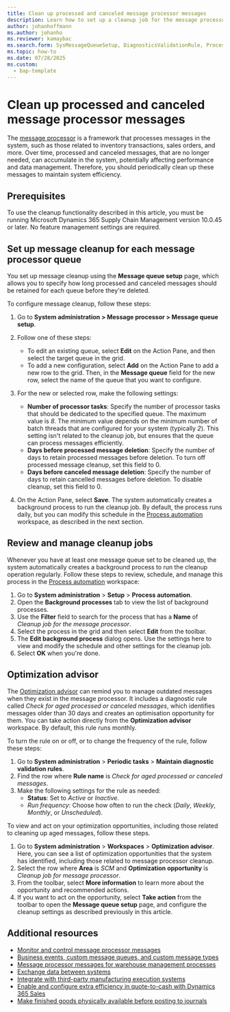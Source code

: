 ```yaml
---
title: Clean up processed and canceled message processor messages
description: Learn how to set up a cleanup job for the message processor.
author: johanhoffmann
ms.author: johanho
ms.reviewer: kamaybac
ms.search.form: SysMessageQueueSetup, DiagnosticsValidationRule, ProcessScheduleSeries
ms.topic: how-to
ms.date: 07/28/2025
ms.custom: 
  - bap-template
---
```


# Clean up processed and canceled message processor messages

The [message processor](../message-processor/message-processor.md) is a framework that processes messages in the system, such as those related to inventory transactions, sales orders, and more. Over time, processed and canceled messages, that are no longer needed, can accumulate in the system, potentially affecting performance and data management. Therefore, you should periodically clean up these messages to maintain system efficiency.

## Prerequisites

To use the cleanup functionality described in this article, you must be running Microsoft Dynamics 365 Supply Chain Management version 10.0.45 or later. No feature management settings are required.

## Set up message cleanup for each message processor queue

You set up message cleanup using the **Message queue setup** page, which allows you to specify how long processed and canceled messages should be retained for each queue before they're deleted.

To configure message cleanup, follow these steps:

1. Go to **System administration \> Message processor \> Message queue setup**.
1. Follow one of these steps:
    - To edit an existing queue, select **Edit** on the Action Pane, and then select the target queue in the grid.
    - To add a new configuration, select **Add** on the Action Pane to add a new row to the grid. Then, in the **Message queue** field for the new row, select the name of the queue that you want to configure.

1. For the new or selected row, make the following settings:
    - **Number of processor tasks**: Specify the number of processor tasks that should be dedicated to the specified queue. The maximum value is *8*. The minimum value depends on the minimum number of batch threads that are configured for your system (typically *2*). This setting isn't related to the cleanup job, but ensures that the queue can process messages efficiently.
    - **Days before processed message deletion**: Specify the number of days to retain processed messages before deletion. To turn off processed message cleanup, set this field to 0.
    - **Days before canceled message deletion**: Specify the number of days to retain cancelled messages before deletion. To disable cleanup, set this field to 0.

1. On the Action Pane, select **Save**. The system automatically creates a background process to run the cleanup job. By default, the process runs daily, but you can modify this schedule in the [Process automation](../../fin-ops-core/fin-ops/sysadmin/process-automation.md) workspace, as described in the next section.

## Review and manage cleanup jobs

Whenever you have at least one message queue set to be cleaned up, the system automatically creates a background process to run the cleanup operation regularly. Follow these steps to review, schedule, and manage this process in the [Process automation](../../fin-ops-core/fin-ops/sysadmin/process-automation.md) workspace:

1. Go to **System administration** \> **Setup** \> **Process automation**.
1. Open the **Background processes** tab to view the list of background processes.
1. Use the **Filter** field to search for the process that has a **Name** of *Cleanup job for the message processor*.
1. Select the process in the grid and then select **Edit** from the toolbar.
1. The **Edit background process** dialog opens. Use the settings here to view and modify the schedule and other settings for the cleanup job.
1. Select **OK** when you're done.

## Optimization advisor

The [Optimization advisor](../../fin-ops-core/fin-ops/sysadmin/optimization-advisor-overview.md) can remind you to manage outdated messages when they exist in the message processor. It includes a diagnostic rule called *Check for aged processed or canceled messages*, which identifies messages older than 30 days and creates an optimisation opportunity for them. You can take action directly from the **Optimization advisor** workspace. By default, this rule runs monthly.

To turn the rule on or off, or to change the frequency of the rule, follow these steps:

1. Go to **System administration** \> **Periodic tasks** \> **Maintain diagnostic validation rules**.
1. Find the row where **Rule name** is *Check for aged processed or canceled messages*.
1. Make the following settings for the rule as needed:
    - **Status**: Set to *Active* or *Inactive*.
    - *Run frequency*: Choose how often to run the check (*Daily*, *Weekly*, *Monthly*, or *Unscheduled*).

To view and act on your optimization opportunities, including those related to cleaning up aged messages, follow these steps.

1. Go to **System administration** \> **Workspaces** \> **Optimization advisor**. Here, you can see a list of optimization opportunities that the system has identified, including those related to message processor cleanup.
1. Select the row where **Area** is *SCM* and **Optimization opportunity** is *Cleanup job for message processor*.
1. From the toolbar, select **More information** to learn more about the opportunity and recommended actions.
1. If you want to act on the opportunity, select **Take action** from the toolbar to open the **Message queue setup** page, and configure the cleanup settings as described previously in this article.

## Additional resources

- [Monitor and control message processor messages](message-processor.md)
- [Business events, custom message queues, and custom message types](developer/message-processor-develop.md)
- [Message processor messages for warehouse management processes](../warehousing/warehouse-message-processor-messages.md)
- [Exchange data between systems](../warehousing/wms-only-mode-exchange-data.md)
- [Integrate with third-party manufacturing execution systems](../production-control/mes-integration.md)
- [Enable and configure extra efficiency in quote-to-cash with Dynamics 365 Sales](../../fin-ops-core/fin-ops/data-entities/add-efficiency-in-quote-to-cash-enable.md)
- [Make finished goods physically available before posting to journals](../production-control/deferred-posting.md)
